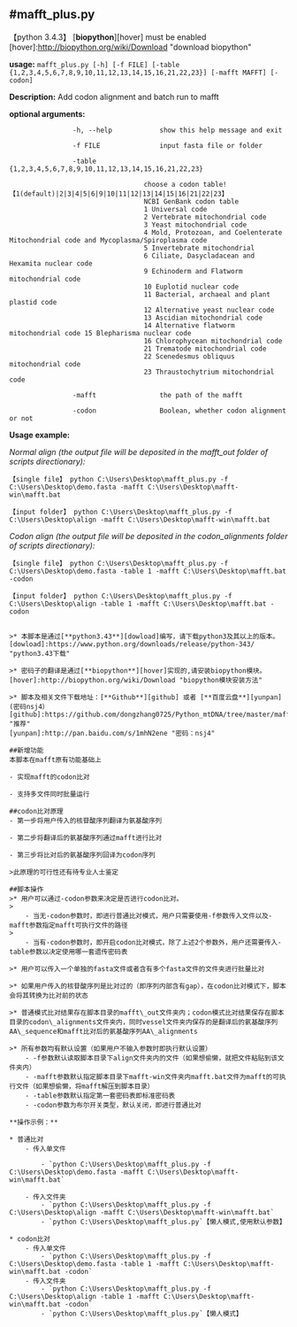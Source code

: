 #mafft_plus.py
---
【python 3.4.3】 [**biopython**][hover] must be enabled 
[hover]:http://biopython.org/wiki/Download "download biopython"

**usage:** `mafft_plus.py [-h] [-f FILE] [-table {1,2,3,4,5,6,7,8,9,10,11,12,13,14,15,16,21,22,23}] [-mafft MAFFT] [-codon]`

**Description:** Add codon alignment and batch run to mafft

**optional arguments:**

					-h, --help            show this help message and exit

					-f FILE               input fasta file or folder

					-table {1,2,3,4,5,6,7,8,9,10,11,12,13,14,15,16,21,22,23}

									  choose a codon table!【1(default)|2|3|4|5|6|9|10|11|12|13|14|15|16|21|22|23】
									  NCBI GenBank codon table
									  1 Universal code 
									  2 Vertebrate mitochondrial code 
									  3 Yeast mitochondrial code 
									  4 Mold, Protozoan, and Coelenterate Mitochondrial code and Mycoplasma/Spiroplasma code
									  5 Invertebrate mitochondrial 
									  6 Ciliate, Dasycladacean and Hexamita nuclear code 
									  9 Echinoderm and Flatworm mitochondrial code
									  10 Euplotid nuclear code 
									  11 Bacterial, archaeal and plant plastid code 
									  12 Alternative yeast nuclear code 
									  13 Ascidian mitochondrial code 
									  14 Alternative flatworm mitochondrial code 15 Blepharisma nuclear code 
									  16 Chlorophycean mitochondrial code 
									  21 Trematode mitochondrial code 
									  22 Scenedesmus obliquus mitochondrial code 
									  23 Thraustochytrium mitochondrial code
									  
					-mafft           	  the path of the mafft
					
					-codon                Boolean, whether codon alignment or not

**Usage example:**

*Normal align (the output file will be deposited in the mafft_out folder of scripts directionary):*

    【single file】 python C:\Users\Desktop\mafft_plus.py -f C:\Users\Desktop\demo.fasta -mafft C:\Users\Desktop\mafft-win\mafft.bat
	
    【input folder】 python C:\Users\Desktop\mafft_plus.py -f C:\Users\Desktop\align -mafft C:\Users\Desktop\mafft-win\mafft.bat

*Codon align (the output file will be deposited in the codon_alignments folder of scripts directionary):*

    【single file】 python C:\Users\Desktop\mafft_plus.py -f C:\Users\Desktop\demo.fasta -table 1 -mafft C:\Users\Desktop\mafft.bat -codon
	
    【input folder】 python C:\Users\Desktop\mafft_plus.py -f C:\Users\Desktop\align -table 1 -mafft C:\Users\Desktop\mafft.bat -codon
    
~~~

>* 本脚本是通过[**python3.43**][dowload]编写，请下载python3及其以上的版本。
[dowload]:https://www.python.org/downloads/release/python-343/ "python3.43下载"

>* 密码子的翻译是通过[**biopython**][hover]实现的,请安装biopython模块。
[hover]:http://biopython.org/wiki/Download "biopython模块安装方法" 

>* 脚本及相关文件下载地址：[**Github**][github] 或者 [**百度云盘**][yunpan](密码nsj4）
[github]:https://github.com/dongzhang0725/Python_mtDNA/tree/master/mafft_plus "推荐" 
[yunpan]:http://pan.baidu.com/s/1mhN2ene "密码：nsj4" 

##新增功能
本脚本在mafft原有功能基础上

- 实现mafft的codon比对

- 支持多文件同时批量运行

##codon比对原理
- 第一步将用户传入的核苷酸序列翻译为氨基酸序列
 
- 第二步将翻译后的氨基酸序列通过mafft进行比对

- 第三步将比对后的氨基酸序列回译为codon序列

>此原理的可行性还有待专业人士鉴定

##脚本操作
>* 用户可以通过-codon参数来决定是否进行codon比对。
>
	- 当无-codon参数时，即进行普通比对模式，用户只需要使用-f参数传入文件以及-mafft参数指定mafft可执行文件的路径
>
	- 当有-codon参数时，即开启codon比对模式，除了上述2个参数外，用户还需要传入-table参数以决定使用哪一套遗传密码表

>* 用户可以传入一个单独的fasta文件或者含有多个fasta文件的文件夹进行批量比对

>* 如果用户传入的核苷酸序列是比对过的（即序列内部含有gap），在codon比对模式下，脚本会将其转换为比对前的状态

>* 普通模式比对结果存在脚本目录的mafft\_out文件夹内；codon模式比对结果保存在脚本目录的codon\_alignments文件夹内，同时vessel文件夹内保存的是翻译后的氨基酸序列AA\_sequence和mafft比对后的氨基酸序列AA\_alignments

>* 所有参数均有默认设置（如果用户不输入参数时即执行默认设置）
	- -f参数默认读取脚本目录下align文件夹内的文件（如果想偷懒，就把文件粘贴到该文件夹内）
	- -mafft参数默认指定脚本目录下mafft-win文件夹内mafft.bat文件为mafft的可执行文件（如果想偷懒，将mafft解压到脚本目录）
	- -table参数默认指定第一套密码表即标准密码表
	- -codon参数为布尔开关类型，默认关闭，即进行普通比对

**操作示例：**

* 普通比对
	- 传入单文件

		- `python C:\Users\Desktop\mafft_plus.py -f C:\Users\Desktop\demo.fasta -mafft C:\Users\Desktop\mafft-win\mafft.bat`

	- 传入文件夹
		- `python C:\Users\Desktop\mafft_plus.py -f C:\Users\Desktop\align -mafft C:\Users\Desktop\mafft-win\mafft.bat`	
		- `python C:\Users\Desktop\mafft_plus.py`【懒人模式,使用默认参数】

* codon比对
	- 传入单文件
		- `python C:\Users\Desktop\mafft_plus.py -f C:\Users\Desktop\demo.fasta -table 1 -mafft C:\Users\Desktop\mafft-win\mafft.bat -codon`
	- 传入文件夹
		- `python C:\Users\Desktop\mafft_plus.py -f C:\Users\Desktop\align -table 1 -mafft C:\Users\Desktop\mafft-win\mafft.bat -codon`
		- `python C:\Users\Desktop\mafft_plus.py`【懒人模式】
~~~
